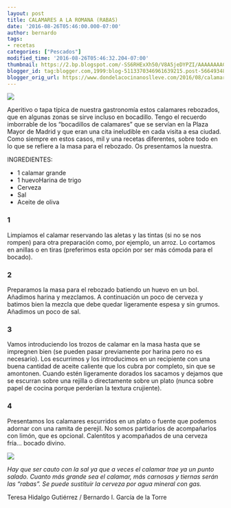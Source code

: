 ```yaml
---
layout: post
title: CALAMARES A LA ROMANA (RABAS)
date: '2016-08-26T05:46:00.000-07:00'
author: bernardo
tags:
- recetas
categories: ["Pescados"]
modified_time: '2016-08-26T05:46:32.204-07:00'
thumbnail: https://2.bp.blogspot.com/-SS6RHExXh50/V8A5jeDYPZI/AAAAAAAAC64/E82SaXYuU4MFrILCybrfH10U9q2J41sQQCLcB/s72-c/01.JPG
blogger_id: tag:blogger.com,1999:blog-5113370346961639215.post-5664934878760262875
blogger_orig_url: https://www.dondelacocinanoslleve.com/2016/08/calamares-la-romana-rabas.html
---
```


![](https://2.bp.blogspot.com/-SS6RHExXh50/V8A5jeDYPZI/AAAAAAAAC64/E82SaXYuU4MFrILCybrfH10U9q2J41sQQCLcB/s400/01.JPG)

  
Aperitivo o tapa típica de nuestra gastronomía estos calamares rebozados, que en algunas zonas se sirve incluso en bocadillo. Tengo el recuerdo imborrable de los “bocadillos de calamares” que se servían en la Plaza Mayor de Madrid y que eran una cita ineludible en cada visita a esa ciudad. Como siempre en estos casos, mil y una recetas diferentes, sobre todo en lo que se refiere a la masa para el rebozado. Os presentamos la nuestra.  

INGREDIENTES:
* 1 calamar grande
* 1 huevoHarina de trigo
* Cerveza
* Sal
* Aceite de oliva  

### 1

Limpiamos el calamar reservando las aletas y las tintas (si no se nos rompen) para otra preparación como, por ejemplo, un arroz. Lo cortamos en anillas o en tiras (preferimos esta opción por ser más cómoda para el bocado).  

### 2

Preparamos la masa para el rebozado batiendo un huevo en un bol. Añadimos harina y mezclamos. A continuación un poco de cerveza y batimos bien la mezcla que debe quedar ligeramente espesa y sin grumos. Añadimos un poco de sal.  

### 3

Vamos introduciendo los trozos de calamar en la masa hasta que se impregnen bien (se pueden pasar previamente por harina pero no es necesario). Los escurrimos y los introducimos en un recipiente con una buena cantidad de aceite caliente que los cubra por completo, sin que se amontonen. Cuando estén ligeramente dorados los sacamos y dejamos que se escurran sobre una rejilla o directamente sobre un plato (nunca sobre papel de cocina porque perderían la textura crujiente).  

### 4

Presentamos los calamares escurridos en un plato o fuente que podemos adornar con una ramita de perejil. No somos partidarios de acompañarlos con limón, que es opcional. Calentitos y acompañados de una cerveza fría… bocado divino.  

![](https://2.bp.blogspot.com/-Tjb3-OaSplI/V8A5459i1oI/AAAAAAAAC68/qjwLkaYQki0KdbjJ14KViRQHyLbWIy-mACLcB/s320/02.JPG)

  
_Hay que ser cauto con la sal ya que a veces el calamar trae ya un punto salado. Cuanto más grande sea el calamar, más carnosas y tiernas serán las “rabas”. Se puede sustituir la cerveza por agua mineral con gas._  
  
Teresa Hidalgo Gutiérrez / Bernardo I. García de la Torre
